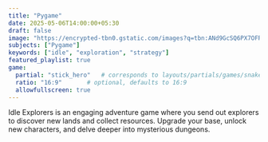 ```yaml
---
title: "Pygame"
date: 2025-05-06T14:00:00+05:30
draft: false
image: "https://encrypted-tbn0.gstatic.com/images?q=tbn:ANd9GcSQ6PX7OFRgtt0LpOAxUo8MfXrM628BVMusfwo4sTTWZ0AkF4ZrTUXV6epz9v7b0IZJd8s&usqp=CAU" # Path relative to static/
subjects: ["Pygame"]
keywords: ["idle", "exploration", "strategy"]
featured_playlist: true
game:
  partial: "stick_hero"   # corresponds to layouts/partials/games/snake.html
  ratio: "16:9"       # optional, defaults to 16:9
  allowfullscreen: true
---
```

Idle Explorers is an engaging adventure game where you send out explorers to discover new lands and collect resources. Upgrade your base, unlock new characters, and delve deeper into mysterious dungeons.